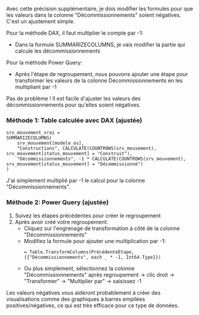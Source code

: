 Avec cette précision supplémentaire, je dois modifier les formules pour que les valeurs dans la colonne "Décommissionnements" soient négatives. C'est un ajustement simple.

Pour la méthode DAX, il faut multiplier le compte par -1:
- Dans la formule SUMMARIZECOLUMNS, je vais modifier la partie qui calcule les décommissionnements

Pour la méthode Power Query:
- Après l'étape de regroupement, nous pouvons ajouter une étape pour transformer les valeurs de la colonne Décommissionnements en les multipliant par -1

Pas de problème ! Il est facile d'ajuster les valeurs des décommissionnements pour qu'elles soient négatives.

### Méthode 1: Table calculée avec DAX (ajustée)

```
srv_mouvement_vrai = 
SUMMARIZECOLUMNS(
    srv_mouvement[modele_os],
    "Constructions", CALCULATE(COUNTROWS(srv_mouvement), srv_mouvement[status_mouvement] = "Construit"),
    "Décommissionnements", -1 * CALCULATE(COUNTROWS(srv_mouvement), srv_mouvement[status_mouvement] = "Décommissionné")
)
```

J'ai simplement multiplié par -1 le calcul pour la colonne "Décommissionnements".

### Méthode 2: Power Query (ajustée)

1. Suivez les étapes précédentes pour créer le regroupement
2. Après avoir créé votre regroupement:
   - Cliquez sur l'engrenage de transformation à côté de la colonne "Décommissionnements"
   - Modifiez la formule pour ajouter une multiplication par -1:
     ```
     = Table.TransformColumns(PrécédenteÉtape, {{"Décommissionnements", each _ * -1, Int64.Type}})
     ```
   - Ou plus simplement, sélectionnez la colonne "Décommissionnements" après regroupement → clic droit → "Transformer" → "Multiplier par" → saisissez -1

Les valeurs négatives vous aideront probablement à créer des visualisations comme des graphiques à barres empilées positives/négatives, ce qui est très efficace pour ce type de données.
